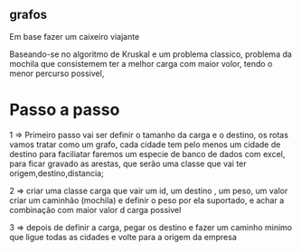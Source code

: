 ## grafos
Em base fazer um caixeiro viajante


Baseando-se no algoritmo de Kruskal e um problema classico, problema da mochila
que consistemem ter a melhor carga com maior volor, tendo o menor percurso possivel,


# Passo a passo

1 => Primeiro passo vai ser definir o tamanho da carga e o destino,
os rotas vamos tratar como um grafo, cada cidade tem pelo menos um cidade de destino
para faciliatar faremos um especie de banco de dados com excel, para ficar gravado as
arestas, que serão uma classe que vai ter origem,destino,distancia;

2 => criar uma classe carga que vair um id, um destino , um peso, um valor
criar um caminhão (mochila) e definir o peso por ela suportado, e achar a combinação com 
maior valor d carga possivel

3 => depois de definir a carga, pegar os destino e fazer um caminho minimo que ligue todas as cidades 
e volte para a origem da empresa 


